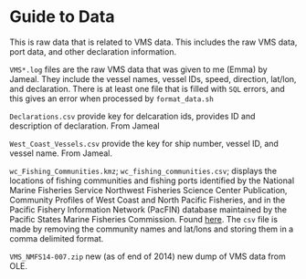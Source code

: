 # Guide to Data
This is raw data that is related to VMS data. This includes the raw VMS data, port data, and other declaration information.

`VMS*.log` files are the raw VMS data that was given to me (Emma) by Jameal. They include the vessel names, vessel IDs, speed, direction, lat/lon, and declaration. There is at least one file that is filled with `SQL` errors, and this gives an error when processed by `format_data.sh`

`Declarations.csv` provide key for delcaration ids, provides ID and description of declaration. From Jameal

`West_Coast_Vessels.csv` provide the key for ship number, vessel ID, and vessel name. From Jameal.

`wc_Fishing_Communities.kmz`; `wc_fishing_communities.csv`; displays the locations of fishing communities and fishing ports identified by the National Marine Fisheries Service Northwest Fisheries Science Center Publication,  Community Profiles of West Coast and North Pacific Fisheries, and in the Pacific Fishery Information Network (PacFIN) database maintained by the Pacific States Marine Fisheries Commission. Found [here](http://www.pcouncil.org/habitat-and-communities/area-closures/). The `csv` file is made by removing the community names and lat/lons and storing them in a comma delimited format.

`VMS_NMFS14-007.zip` new (as of end of 2014) new dump of VMS data from OLE. 
